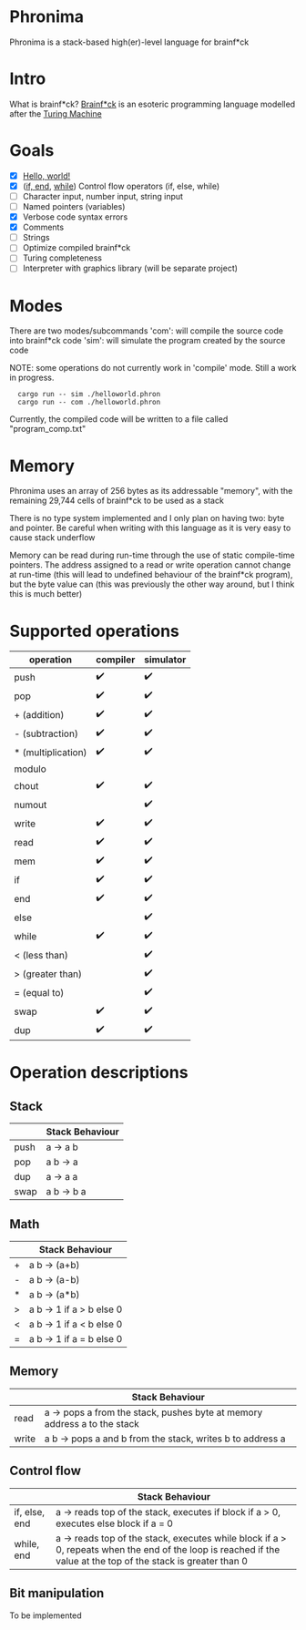 # Phronima
Phronima is a stack-based high(er)-level language for brainf*ck

# Intro 
What is brainf*ck? [Brainf*ck](https://en.wikipedia.org/wiki/Brainfuck) is an esoteric programming language modelled after the [Turing Machine](https://en.wikipedia.org/wiki/Turing_machine)
# Goals 
- [x] [Hello, world!](./examples/helloworld.phron)
- [x] ([if, end](./examples/if.phron), [while](./examples/while.phron)) Control flow operators (if, else, while)
- [ ] Character input, number input, string input
- [ ] Named pointers (variables)
- [x] Verbose code syntax errors
- [x] Comments
- [ ] Strings
- [ ] Optimize compiled brainf*ck
- [ ] Turing completeness
- [ ] Interpreter with graphics library (will be separate project)

# Modes 
There are two modes/subcommands
  'com': will compile the source code into brainf*ck code
  'sim': will simulate the program created by the source code 

NOTE: some operations do not currently work in 'compile' mode. Still a work in progress.

      cargo run -- sim ./helloworld.phron
      cargo run -- com ./helloworld.phron

Currently, the compiled code will be written to a file called "program_comp.txt"

# Memory
Phronima uses an array of 256 bytes as its addressable "memory", with the remaining 29,744 cells of brainf*ck to be used as a stack

There is no type system implemented and I only plan on having two: byte and pointer.
Be careful when writing with this language as it is very easy to cause stack underflow

Memory can be read during run-time through the use of static compile-time pointers.
The address assigned to a read or write operation cannot change at run-time (this will lead to undefined behaviour of the brainf*ck program), but the byte value can (this was previously the other way around, but I think this is much better)

# Supported operations
| operation|compiler   |simulator  |
|------------|-----------|-----------|
| push  |:heavy_check_mark: | :heavy_check_mark: |
| pop   |:heavy_check_mark: | :heavy_check_mark:|
| + (addition)  |:heavy_check_mark: |:heavy_check_mark: |
| - (subtraction)|:heavy_check_mark: |:heavy_check_mark: |
| * (multiplication) |:heavy_check_mark:|:heavy_check_mark:|
| modulo| | |
| chout |:heavy_check_mark: |:heavy_check_mark: |
| numout| |:heavy_check_mark: |
| write |:heavy_check_mark: |:heavy_check_mark: |
| read  |:heavy_check_mark: |:heavy_check_mark: |
| mem   |:heavy_check_mark: |:heavy_check_mark: |
| if    |:heavy_check_mark: |:heavy_check_mark: |
| end   |:heavy_check_mark: |:heavy_check_mark: |
| else  | |:heavy_check_mark: |
| while |:heavy_check_mark: |:heavy_check_mark: |
| < (less than)    | |:heavy_check_mark: |
| > (greater than)    | |:heavy_check_mark: |
| = (equal to)    | |:heavy_check_mark: |
| swap  |:heavy_check_mark: |:heavy_check_mark: |
| dup   |:heavy_check_mark: |:heavy_check_mark: |

# Operation descriptions

## Stack
| |Stack Behaviour|
|-|-----------|
| push| a -> a b|
| pop | a b -> a|
| dup | a -> a a |
| swap| a b -> b a|

## Math 
| |Stack Behaviour|
|-|-----------|
| +| a b -> (a+b) |
| -| a b -> (a-b) |
| *| a b -> (a*b) |
| >| a b -> 1 if a > b else 0  |
| <| a b -> 1 if a < b else 0|
| =| a b -> 1 if a = b else 0|

## Memory
| |Stack Behaviour|
|-|-----------|
| read| a -> pops a from the stack, pushes byte at memory address a to the stack |
| write| a b -> pops a and b from the stack, writes b to address a |

## Control flow
| |Stack Behaviour|
|-|-----------|
| if, else, end| a -> reads top of the stack, executes if block if a > 0, executes else block if a = 0|
|while, end| a -> reads top of the stack, executes while block if a > 0, repeats when the end of the loop is reached if the value at the top of the stack is greater than 0|

## Bit manipulation
To be implemented
